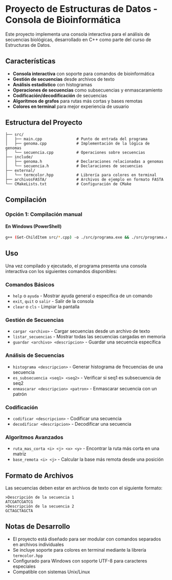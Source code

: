 # Proyecto de Estructuras de Datos - Consola de Bioinformática

Este proyecto implementa una consola interactiva para el análisis de secuencias biológicas, desarrollado en C++ como parte del curso de Estructuras de Datos.

## Características

- **Consola interactiva** con soporte para comandos de bioinformática
- **Gestión de secuencias** desde archivos de texto
- **Análisis estadístico** con histogramas
- **Operaciones de secuencias** como subsecuencias y enmascaramiento
- **Codificación/decodificación** de secuencias
- **Algoritmos de grafos** para rutas más cortas y bases remotas
- **Colores en terminal** para mejor experiencia de usuario

## Estructura del Proyecto

```
├── src/
│   ├── main.cpp               # Punto de entrada del programa
│   ├── genoma.cpp             # Implementación de la lógica de genomas
│   └── secuencia.cpp          # Operaciones sobre secuencias
├── include/
│   ├── genoma.h               # Declaraciones relacionadas a genomas
│   └── secuencia.h            # Declaraciones de secuencias
├── external/
│   └── termcolor.hpp          # Librería para colores en terminal
├── archivosFASTA/             # Archivos de ejemplo en formato FASTA
└── CMakeLists.txt             # Configuración de CMake
```

## Compilación
### Opción 1: Compilación manual

#### En Windows (PowerShell)
```bash
g++ (Get-ChildItem src/*.cpp) -o ./src/programa.exe && ./src/programa.exe 
```

## Uso

Una vez compilado y ejecutado, el programa presenta una consola interactiva con los siguientes comandos disponibles:

### Comandos Básicos
- `help` o `ayuda` - Mostrar ayuda general o específica de un comando
- `exit`, `quit` o `salir` - Salir de la consola
- `clear` o `cls` - Limpiar la pantalla

### Gestión de Secuencias
- `cargar <archivo>` - Cargar secuencias desde un archivo de texto
- `listar_secuencias` - Mostrar todas las secuencias cargadas en memoria
- `guardar <archivo> <descripcion>` - Guardar una secuencia específica

### Análisis de Secuencias
- `histograma <descripcion>` - Generar histograma de frecuencias de una secuencia
- `es_subsecuencia <seq1> <seq2>` - Verificar si seq1 es subsecuencia de seq2
- `enmascarar <descripcion> <patron>` - Enmascarar secuencia con un patrón

### Codificación
- `codificar <descripcion>` - Codificar una secuencia
- `decodificar <descripcion>` - Decodificar una secuencia

### Algoritmos Avanzados
- `ruta_mas_corta <i> <j> <x> <y>` - Encontrar la ruta más corta en una matriz
- `base_remota <i> <j>` - Calcular la base más remota desde una posición

## Formato de Archivos

Las secuencias deben estar en archivos de texto con el siguiente formato:
```
>Descripción de la secuencia 1
ATCGATCGATCG
>Descripción de la secuencia 2
GCTAGCTAGCTA
```

## Notas de Desarrollo

- El proyecto está diseñado para ser modular con comandos separados en archivos individuales
- Se incluye soporte para colores en terminal mediante la librería `termcolor.hpp`
- Configurado para Windows con soporte UTF-8 para caracteres especiales
- Compatible con sistemas Unix/Linux
